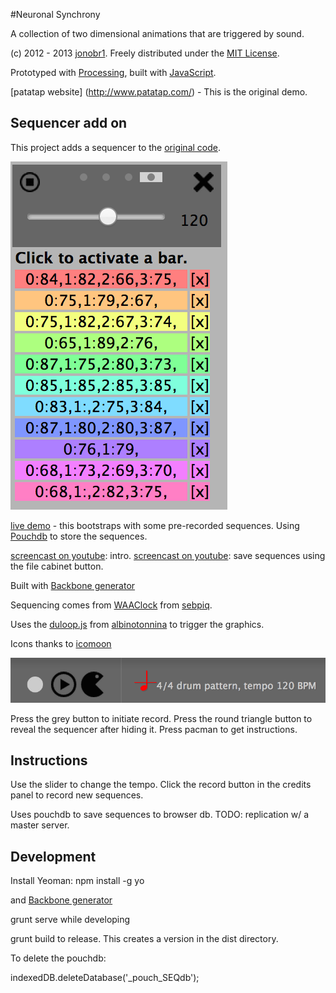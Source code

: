 #Neuronal Synchrony

A collection of two dimensional animations that are triggered by sound.

(c) 2012 - 2013 [jonobr1](http://jonobr1.com/). Freely distributed under the [MIT License](http://opensource.org/licenses/MIT).

Prototyped with [Processing](http://processing.org/), built with [JavaScript](http://jonobr1.github.com/two.js).

[patatap website] (http://www.patatap.com/) - This is the original demo.

## Sequencer add on

This project adds a sequencer to the [original code](https://github.com/jonobr1/Neuronal-Synchrony).

!["Sequencer"](docs/sequencer.png)

[live demo](http://kinotel.com/Neuronal-Synchrony/) - this bootstraps with some pre-recorded sequences. Using [Pouchdb](http://pouchdb.com/) to store the sequences.

[screencast on youtube](https://www.youtube.com/watch?v=uhSsgKXRi14&feature=youtu.be): intro.
[screencast on youtube](https://www.youtube.com/watch?v=WPn5EwShMTU&feature=youtu.be): save sequences using the file cabinet button.

Built with [Backbone generator](https://github.com/yeoman/generator-backbone)

Sequencing comes from [WAAClock](https://github.com/sebpiq/WAAClock) from [sebpiq](https://github.com/sebpiq).

Uses the [duloop.js](https://github.com/albinotonnina/Neuronal-Synchrony/commit/e4f4268f0d187ae76f31dc73470c3a38aca86ca1)
from  [albinotonnina](https://github.com/albinotonnina) to trigger the graphics.

Icons thanks to [icomoon](http://icomoon.io)

!["Recording and Help controls"](docs/recordControls.png)

Press the grey button to initiate record.
Press the round triangle button to reveal the sequencer after hiding it.
Press pacman to get instructions.

## Instructions


Use the slider to change the tempo. Click the record button in the credits panel to record new sequences.

Uses pouchdb to save sequences to browser db. TODO: replication w/ a master server.

## Development

Install Yeoman: npm install -g yo

and [Backbone generator](https://github.com/yeoman/generator-backbone)

grunt serve while developing

grunt build to release. This creates a version in the dist directory.

To delete the pouchdb:

indexedDB.deleteDatabase('_pouch_SEQdb');




